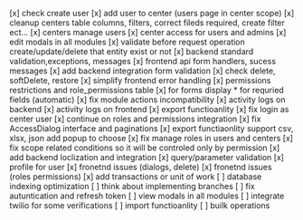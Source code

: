 [x] check create user
[x] add user to center (users page in center scope)
[x] cleanup centers table columns, filters, correct fileds required, create filter ect...
[x] centers manage users
[x] center access for users and admins
[x] edit modals in all modules
[x] validate before request operation create/update/delete that entity exist or not
[x] backend standard validation,exceptions, messages
[x] frontend api form handlers, sucess messages
[x] add backend integration form validation
[x] check delete, softDelete, restore
[x] simplify frontend error handling
[x] permissions restrictions and role_permissions table
[x] for forms display \* for requried fields (automatic)
[x] fix module actions incompatibility
[x] activity logs on backend
[x] activity logs on frontend
[x] export functioanlity
[x] fix login as center user
[x] continue on roles and permissions integration
[x] fix AccessDialog interface and paginations
[x] export functiaonlity support csv, xlsx, json add popup to choose
[x] fix manage roles in users and centers
[x] fix scope related conditions so it will be controled only by permission
[x] add backend loclization and integration
[x] query/parameter validation
[x] profile for user
[x] fronetnd issues (dialogs, delete)
[x] fronetnd issues (roles permissions)
[x] add transactions or unit of work
[ ] database indexing optimization
[ ] think about implementing branches
[ ] fix autuntication and refresh token
[ ] view modals in all modules
[ ] integrate twilio for some verifications
[ ] import functioanlity
[ ] builk operations
